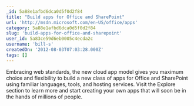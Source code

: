```yaml
---
_id: 5a88e1afbd6dca0d5f0d2f84
title: "Build apps for Office and SharePoint"
url: 'http://msdn.microsoft.com/en-US/office/apps'
category: 5a88e1afbd6dca0d5f0d2f84
slug: 'build-apps-for-office-and-sharepoint'
user_id: 5a83ce59d6eb0005c4ecda2c
username: 'bill-s'
createdOn: '2012-08-03T07:03:28.000Z'
tags: []
---
```


Embracing web standards, the new cloud app model gives you maximum choice and flexibility to build a new class of apps for Office and SharePoint using familiar languages, tools, and hosting services. Visit the Explore section to learn more and start creating your own apps that will soon be in the hands of millions of people.

